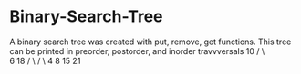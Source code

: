 # Binary-Search-Tree
A binary search tree was created with put, remove, get functions.
This tree can be printed in preorder, postorder, and inorder travvversals
	            10 
           /      \  
         6         18 
       /   \      /   \ 
      4     8    15   21 
